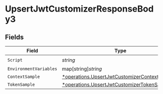 # UpsertJwtCustomizerResponseBody3


## Fields

| Field                                                                                                         | Type                                                                                                          | Required                                                                                                      | Description                                                                                                   |
| ------------------------------------------------------------------------------------------------------------- | ------------------------------------------------------------------------------------------------------------- | ------------------------------------------------------------------------------------------------------------- | ------------------------------------------------------------------------------------------------------------- |
| `Script`                                                                                                      | *string*                                                                                                      | :heavy_check_mark:                                                                                            | N/A                                                                                                           |
| `EnvironmentVariables`                                                                                        | map[string]*string*                                                                                           | :heavy_minus_sign:                                                                                            | N/A                                                                                                           |
| `ContextSample`                                                                                               | [*operations.UpsertJwtCustomizerContextSample2](../../models/operations/upsertjwtcustomizercontextsample2.md) | :heavy_minus_sign:                                                                                            | N/A                                                                                                           |
| `TokenSample`                                                                                                 | [*operations.UpsertJwtCustomizerTokenSample3](../../models/operations/upsertjwtcustomizertokensample3.md)     | :heavy_minus_sign:                                                                                            | N/A                                                                                                           |
